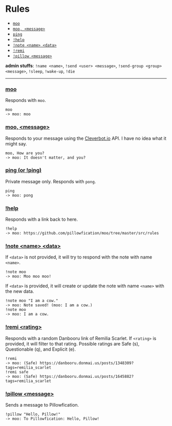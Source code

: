# Rules

 - [`moo`](#moo)
 - [`moo, <message>`](#moo-message)
 - [`ping`](#ping-or-ping)
 - [`!help`](#help)
 - [`!note <name> <data>`](#note-name-data)
 - [`!remi`](#remi-rating)
 - [`!pillow <message>`](#pillow-message)

**admin stuffs**: `!name <name>`, `!send <user> <message>`, `!send-group <group> <message>`, `!sleep`, `!wake-up`,
`!die`

___

### [moo](https://github.com/pillowfication/moo/blob/master/src/rules/_moo.js)

Responds with `moo`.

```
moo
-> moo: moo
```

### [moo, \<message\>](https://github.com/pillowfication/moo/blob/master/src/rules/_cleverbot.js)

Responds to your message using the [Cleverbot.io](https://cleverbot.io/) API. I have no idea what it might say.

```
moo, How are you?
-> moo: It doesn't matter, and you?
```

### [ping (or !ping)](https://github.com/pillowfication/moo/blob/master/src/rules/_ping.js)

Private message only. Responds with `pong`.

```
ping
-> moo: pong
```

### [!help](https://github.com/pillowfication/moo/blob/master/src/rules/_help.js)

Responds with a link back to here.

```
!help
-> moo: https://github.com/pillowfication/moo/tree/master/src/rules
```

### [!note \<name\> \<data\>](https://github.com/pillowfication/moo/blob/master/src/rules/_note.js)

If `<data>` is not provided, it will try to respond with the note with name `<name>`.

```
!note moo
-> moo: Moo moo moo!
```

If `<data>` is provided, it will create or update the note with name `<name>` with the new data.

```
!note moo "I am a cow."
-> moo: Note saved! (moo: I am a cow.)
!note moo
-> moo: I am a cow.
```

### [!remi \<rating\>](https://github.com/pillowfication/moo/blob/master/src/rules/_remi.js)

Responds with a random Danbooru link of Remilia Scarlet. If `<rating>` is provided, it will filter to that rating. Possible ratings are Safe (s), Questionable (q), and Explicit (e).

```
!remi
-> moo: (Safe) https://danbooru.donmai.us/posts/1348309?tags=remilia_scarlet
!remi safe
-> moo: (Safe) https://danbooru.donmai.us/posts/1645882?tags=remilia_scarlet
```

### [!pillow \<message\>](https://github.com/pillowfication/moo/blob/master/src/rules/_pillow.js)

Sends a message to Pillowfication.

```
!pillow "Hello, Pillow!"
-> moo: To Pillowfication: Hello, Pillow!
```
